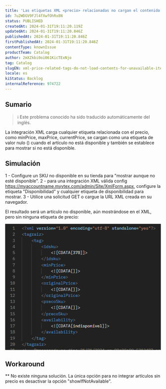 ```yaml
---
title: 'Las etiquetas XML <precio> relacionadas no cargan el contenido de los artículos no disponibles'
id: 7u2WDGV9FJl4fXwfOhRx8N
status: PUBLISHED
createdAt: 2024-01-31T19:11:20.119Z
updatedAt: 2024-01-31T19:11:20.846Z
publishedAt: 2024-01-31T19:11:20.846Z
firstPublishedAt: 2024-01-31T19:11:20.846Z
contentType: knownIssue
productTeam: Catalog
author: 2mXZkbi0oi061KicTExNjo
tag: Catalog
slugEN: xml-price-related-tags-do-not-load-contents-for-unavailable-items
locale: es
kiStatus: Backlog
internalReference: 974722
---
```


## Sumario

>ℹ️ Este problema conocido ha sido traducido automáticamente del inglés.


La integración XML carga cualquier etiqueta relacionada con el precio, como minPrice, maxPrice, currentPrice, se cargan como una etiqueta de valor nulo (<![CDATA[]]>) cuando el artículo no está disponible y también se establece para mostrar si no está disponible.


##

## Simulación


1 - Configure un SKU no disponible en su tienda para "mostrar aunque no esté disponible".
2 - para una integración XML válida config https://myaccountname.myvtex.com/admin/Site/XmlForm.aspx, configure la etiqueta "Disponibilidad" y cualquier etiqueta de disponibilidad para mostrar.
3 - Utilice una solicitud GET o cargue la URL XML creada en su navegador.

El resultado será un artículo no disponible, aún mostrándose en el XML, pero sin ninguna etiqueta de precio:

 ![](https://raw.githubusercontent.com/vtexdocs/known-issues/refs/heads/main/docs/es/known-issues/Catalog/las-etiquetas-xml-precio-relacionadas-no-cargan-el-contenido-de-los-articulos-no-disponibles_1.png)



## Workaround

**
No existe ninguna solución. La única opción para no integrar artículos sin precio es desactivar la opción "showIfNotAvailable".





